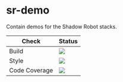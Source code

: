 # sr-demo
Contain demos for the Shadow Robot stacks.

Check | Status
---|---
Build|[<img src="https://codebuild.eu-west-2.amazonaws.com/badges?uuid=eyJlbmNyeXB0ZWREYXRhIjoicE1vdXE2N1ZkVDF3ZndndWFVVTl0cm5xWlFEVjhPUTJ1Wk92K2FrSTlRVWZPZmxrYXNTQXF6TTFrUTRQbmNnV3l3RlF4WHUxNDNGSTd4VWlxMWpZb2V3PSIsIml2UGFyYW1ldGVyU3BlYyI6InMxTkV2cmFtYk14T0JwU0QiLCJtYXRlcmlhbFNldFNlcmlhbCI6MX0%3D&branch=kinetic-devel"/>](https://eu-west-2.console.aws.amazon.com/codesuite/codebuild/projects/auto_sr-demo_kinetic-devel_install_check/)
Style|[<img src="https://codebuild.eu-west-2.amazonaws.com/badges?uuid=eyJlbmNyeXB0ZWREYXRhIjoiYTVmNEMvUis0TzZkR2FtQUJjM0ptWk90SUZIMHpwdDN6MGg3UnJ4WGtwV1NPWkMvbkNra0pod0F2RkVJSHJaNVlqdVhVejlQUTB6R2ZQOC90MnV2aFJVPSIsIml2UGFyYW1ldGVyU3BlYyI6InZZU0Z2M0xCWUdCaEtOWWYiLCJtYXRlcmlhbFNldFNlcmlhbCI6MX0%3D&branch=kinetic-devel"/>](https://eu-west-2.console.aws.amazon.com/codesuite/codebuild/projects/auto_sr-demo_kinetic-devel_style_check/)
Code Coverage|[<img src="https://codebuild.eu-west-2.amazonaws.com/badges?uuid=eyJlbmNyeXB0ZWREYXRhIjoieUxpOTZMVDFYeFdNYkcycHhhZkpiSFAySmlGcncrOHdYL2gwWGJUaHZYSTMySkZ6MzR4U2xwb2hLNWpLMVd2eGdzNlJyZzdiVUpwYW43bFlnMUZQNEdFPSIsIml2UGFyYW1ldGVyU3BlYyI6IlVhV1dPOTdmU1NPVFc5UjciLCJtYXRlcmlhbFNldFNlcmlhbCI6MX0%3D&branch=kinetic-devel"/>](https://eu-west-2.console.aws.amazon.com/codesuite/codebuild/projects/auto_sr-demo_kinetic-devel_code_coverage/)
